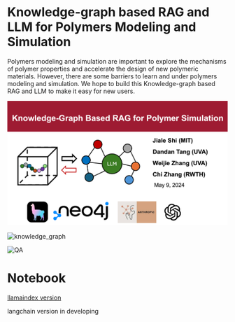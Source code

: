 # Knowledge-graph based  RAG and LLM for Polymers Modeling and Simulation

Polymers modeling and simulation are important to explore the mechanisms of polymer properties and accelerate the design of new polymeric materials.
However, there are some barriers to learn and under polymers modeling and simulation. We hope to build this Knowledge-graph based  RAG and LLM to make it easy for new users. 


![summary](./images/firstpage.png)

![knowledge_graph]()

![QA]()


# Notebook
[llamaindex version](llamaindex_RAG_Polymer_Simulation_Template.ipynb)

langchain version in developing 
